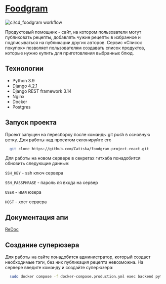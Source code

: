 
# [Foodgram](foodgram.catiska.ru)

![ci/cd_foodgram workflow](https://github.com/catiska/foodgram-project-react/actions/workflows/main.yml/badge.svg?event=push)

Продуктовый помощник - сайт, на котором пользователи могут публиковать рецепты, добавлять чужие рецепты в избранное и подписываться на публикации других авторов. Сервис «Список покупок» позволяет пользователям создавать список продуктов, которые нужно купить для приготовления выбранных блюд. 


## Технологии


- Python 3.9
- Django 4.2.1
- Django REST framework 3.14
- Nginx
- Docker
- Postgres


## Запуск проекта

Проект запущен на пересборку после команды git push в основную ветку. Для работы над проектом склонируйте его

```bash
  git clone https://github.com/Catiska/foodgram-project-react.git
```

Для работы на новом сервере в секретах гитхаба понадобится обновить следующие данные:

`SSH_KEY` - ssh ключ сервера

`SSH_PASSPHRASE` - пароль ля входа на сервер

`USER` - имя юзера

`HOST` - хост сервера



## Документация апи

[ReDoc](https://foodgram.catiska.ru/api/docs/redoc.html)


## Создание суперюзера

Для работы на сайте понадобится администратор, который создаст необходимые тэги, без них публикация рецепта невозможна. На сервере введите команду и создайте суперюзера:

```bash
  sudo docker compose -f docker-compose.production.yml exec backend python manage.py createsuperuser
```
    